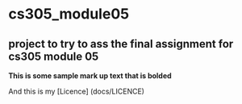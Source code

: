 # cs305_module05
## project to try to ass the final assignment for cs305 module 05

**This is some sample mark up text that is bolded**

And this is my [Licence] (docs/LICENCE)
